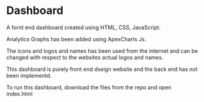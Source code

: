 # Dashboard
A fornt end dashboard created using HTML, CSS, JavaScript.

Analytics Graphs has been added using ApexCharts Js.

The icons and logos and names has been used from the internet and can be changed with respect to the websites actual logos and names.

This dashboard is purely front end dseign website and the back end has not been implementd.

To run this dashboard, download the files from the repo and open index.html

